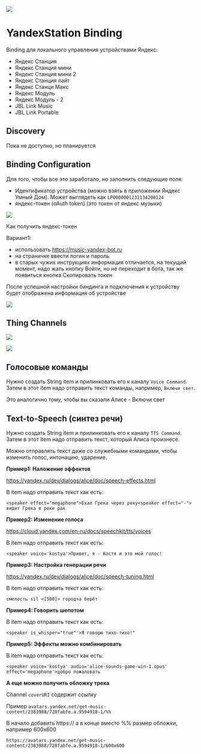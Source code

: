 ![](doc/images/yandex-mini.jpg)
# YandexStation Binding

Binding для локального управления устройствами Яндекс:

- Яндекс Станция
- Яндекс Станция мини
- Яндекс Станция мини 2
- Яндекс Станция лайт
- Яндекс Станци Макс
- Яндекс Модуль
- Яндекс Модуль - 2
- JBL Link Music
- JBL Link Portable

## Discovery

Пока не доступно, но планируется

## Binding Configuration

Для того, чтобы все это заработало, но заполнить следующие поля:

- Идентификатор устройства (можно взять в приложении Яндекс Умный Дом). Может выглядеть как `LP0000001232134200124`
- яндекс-токен (oAuth token) (это токен от яндекс музыки)

![](doc/images/config-01.png)

Как получить яндекс-токен

Вариант1:

- использовать https://music-yandex-bot.ru
- на страничке ввести логин и пароль
- в старых чужих инструкциях информация отличается, на текущий момент, надо жать кнопку Войти, но не переходит в бота, так же появиться кнопка Скопировать токен

После успешной настройки биндинга и подключения к устройству будет отображена информация об устройстве

![](doc/images/configured.png)

## Thing Channels

![](doc/images/config-02.png)

![](doc/images/yandex-station-group-item.png)

## Голосовые команды

Нужно создать String item и прилинковать его к каналу `Voice Command`. Затем в этот item надо отправить текст команды, например, `Включи свет`.

Это аналогично тому, чтобы вы сказали Алисе - Включи свет

## Text-to-Speech (синтез речи)

Нужно создать String item и прилинковать его к каналу `TTS Command`. Затем в этот item надо отправить текст, который Алиса произнесе.

Можно отправлять текст даже со служебными командами, чтобы изменить голос, интонацию, ударение.

**Пример1: Наложение эффектов**

https://yandex.ru/dev/dialogs/alice/doc/speech-effects.html

В item надо отправить текст как есть:

`<speaker effect="megaphone">Ехал Грека через реку<speaker effect="-"> видит Грека в реке рак`

**Пример2: Изменение голоса**

https://cloud.yandex.com/en-ru/docs/speechkit/tts/voices

В item надо отправить текст как есть:

`<speaker voice='kostya'>Привет, я - Костя и это мой голос!`

**Пример3: Настройка генерации речи**

https://yandex.ru/dev/dialogs/alice/doc/speech-tuning.html

В item надо отправить текст как есть:

`смелость sil <[500]> город+а берёт`

**Пример4: Говорить шепотом**

В item надо отправить текст как есть:

`<speaker is_whisper="true"'>Я говорю тихо-тихо!"`

**Пример5: Эффекты можно комбинировать**

В item надо отправить текст как есть:

`<speaker voice='kostya' audio='alice-sounds-game-win-1.opus' effect='megaphone'>добро пожаловать`


**А еще можно получить обложку трека**

Channel `coverURI` содержит ссылку

Пример `avatars.yandex.net/get-music-content/2383988/728fabfe.a.9594918-1/%%`

В начало добавить https:// а в конце вместо %% размер обложки, например 600x600

`https://avatars.yandex.net/get-music-content/2383988/728fabfe.a.9594918-1/600x600`
